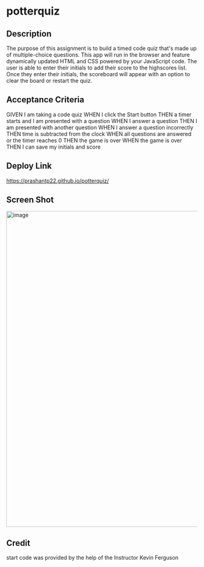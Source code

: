 # potterquiz

## Description
The purpose of this assignment is to build a timed code quiz that's made up of multiple-choice questions. This app will run in the browser and feature dynamically updated HTML and CSS powered by your JavaScript code. The user is able to enter their initials to add their score to the highscores list. Once they enter their initials, the scoreboard will appear with an option to clear the board or restart the quiz.

## Acceptance Criteria
GIVEN I am taking a code quiz
WHEN I click the Start button
THEN a timer starts and I am presented with a question
WHEN I answer a question
THEN I am presented with another question
WHEN I answer a question incorrectly
THEN time is subtracted from the clock
WHEN all questions are answered or the timer reaches 0
THEN the game is over
WHEN the game is over
THEN I can save my initials and score

## Deploy Link

https://prashantp22.github.io/potterquiz/

## Screen Shot

<img width="830" alt="image" src="https://user-images.githubusercontent.com/96153408/151719601-45920b3d-3df4-4e10-8304-8c0cb8487581.png">



## Credit
start code was provided by the help of the Instructor Kevin Ferguson
